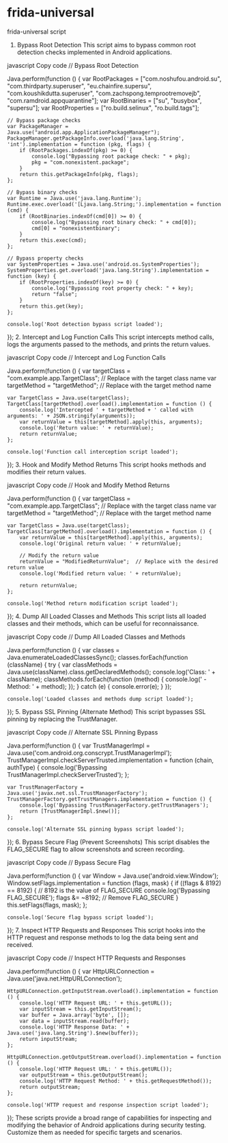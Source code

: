 # frida-universal
frida-universal script

1. Bypass Root Detection
This script aims to bypass common root detection checks implemented in Android applications.

javascript
Copy code
// Bypass Root Detection

Java.perform(function () {
    var RootPackages = ["com.noshufou.android.su", "com.thirdparty.superuser", "eu.chainfire.supersu", "com.koushikdutta.superuser", "com.zachspong.temprootremovejb", "com.ramdroid.appquarantine"];
    var RootBinaries = ["su", "busybox", "supersu"];
    var RootProperties = ["ro.build.selinux", "ro.build.tags"];

    // Bypass package checks
    var PackageManager = Java.use("android.app.ApplicationPackageManager");
    PackageManager.getPackageInfo.overload('java.lang.String', 'int').implementation = function (pkg, flags) {
        if (RootPackages.indexOf(pkg) >= 0) {
            console.log("Bypassing root package check: " + pkg);
            pkg = "com.nonexistent.package";
        }
        return this.getPackageInfo(pkg, flags);
    };

    // Bypass binary checks
    var Runtime = Java.use('java.lang.Runtime');
    Runtime.exec.overload('[Ljava.lang.String;').implementation = function (cmd) {
        if (RootBinaries.indexOf(cmd[0]) >= 0) {
            console.log("Bypassing root binary check: " + cmd[0]);
            cmd[0] = "nonexistentbinary";
        }
        return this.exec(cmd);
    };

    // Bypass property checks
    var SystemProperties = Java.use('android.os.SystemProperties');
    SystemProperties.get.overload('java.lang.String').implementation = function (key) {
        if (RootProperties.indexOf(key) >= 0) {
            console.log("Bypassing root property check: " + key);
            return "false";
        }
        return this.get(key);
    };

    console.log('Root detection bypass script loaded');
});
2. Intercept and Log Function Calls
This script intercepts method calls, logs the arguments passed to the methods, and prints the return values.

javascript
Copy code
// Intercept and Log Function Calls

Java.perform(function () {
    var targetClass = "com.example.app.TargetClass";  // Replace with the target class name
    var targetMethod = "targetMethod";  // Replace with the target method name

    var TargetClass = Java.use(targetClass);
    TargetClass[targetMethod].overload().implementation = function () {
        console.log('Intercepted ' + targetMethod + ' called with arguments: ' + JSON.stringify(arguments));
        var returnValue = this[targetMethod].apply(this, arguments);
        console.log('Return value: ' + returnValue);
        return returnValue;
    };

    console.log('Function call interception script loaded');
});
3. Hook and Modify Method Returns
This script hooks methods and modifies their return values.

javascript
Copy code
// Hook and Modify Method Returns

Java.perform(function () {
    var targetClass = "com.example.app.TargetClass";  // Replace with the target class name
    var targetMethod = "targetMethod";  // Replace with the target method name

    var TargetClass = Java.use(targetClass);
    TargetClass[targetMethod].overload().implementation = function () {
        var returnValue = this[targetMethod].apply(this, arguments);
        console.log('Original return value: ' + returnValue);

        // Modify the return value
        returnValue = "ModifiedReturnValue";  // Replace with the desired return value
        console.log('Modified return value: ' + returnValue);

        return returnValue;
    };

    console.log('Method return modification script loaded');
});
4. Dump All Loaded Classes and Methods
This script lists all loaded classes and their methods, which can be useful for reconnaissance.

javascript
Copy code
// Dump All Loaded Classes and Methods

Java.perform(function () {
    var classes = Java.enumerateLoadedClassesSync();
    classes.forEach(function (className) {
        try {
            var classMethods = Java.use(className).class.getDeclaredMethods();
            console.log('Class: ' + className);
            classMethods.forEach(function (method) {
                console.log(' - Method: ' + method);
            });
        } catch (e) {
            console.error(e);
        }
    });

    console.log('Loaded classes and methods dump script loaded');
});
5. Bypass SSL Pinning (Alternate Method)
This script bypasses SSL pinning by replacing the TrustManager.

javascript
Copy code
// Alternate SSL Pinning Bypass

Java.perform(function () {
    var TrustManagerImpl = Java.use('com.android.org.conscrypt.TrustManagerImpl');
    TrustManagerImpl.checkServerTrusted.implementation = function (chain, authType) {
        console.log('Bypassing TrustManagerImpl.checkServerTrusted');
    };

    var TrustManagerFactory = Java.use('javax.net.ssl.TrustManagerFactory');
    TrustManagerFactory.getTrustManagers.implementation = function () {
        console.log('Bypassing TrustManagerFactory.getTrustManagers');
        return [TrustManagerImpl.$new()];
    };

    console.log('Alternate SSL pinning bypass script loaded');
});
6. Bypass Secure Flag (Prevent Screenshots)
This script disables the FLAG_SECURE flag to allow screenshots and screen recording.

javascript
Copy code
// Bypass Secure Flag

Java.perform(function () {
    var Window = Java.use('android.view.Window');
    Window.setFlags.implementation = function (flags, mask) {
        if ((flags & 8192) == 8192) {  // 8192 is the value of FLAG_SECURE
            console.log('Bypassing FLAG_SECURE');
            flags &= ~8192;  // Remove FLAG_SECURE
        }
        this.setFlags(flags, mask);
    };

    console.log('Secure flag bypass script loaded');
});
7. Inspect HTTP Requests and Responses
This script hooks into the HTTP request and response methods to log the data being sent and received.

javascript
Copy code
// Inspect HTTP Requests and Responses

Java.perform(function () {
    var HttpURLConnection = Java.use('java.net.HttpURLConnection');
    
    HttpURLConnection.getInputStream.overload().implementation = function () {
        console.log('HTTP Request URL: ' + this.getURL());
        var inputStream = this.getInputStream();
        var buffer = Java.array('byte', []);
        var data = inputStream.read(buffer);
        console.log('HTTP Response Data: ' + Java.use('java.lang.String').$new(buffer));
        return inputStream;
    };

    HttpURLConnection.getOutputStream.overload().implementation = function () {
        console.log('HTTP Request URL: ' + this.getURL());
        var outputStream = this.getOutputStream();
        console.log('HTTP Request Method: ' + this.getRequestMethod());
        return outputStream;
    };

    console.log('HTTP request and response inspection script loaded');
});
These scripts provide a broad range of capabilities for inspecting and modifying the behavior of Android applications during security testing. Customize them as needed for specific targets and scenarios.
